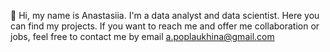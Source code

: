 👋 Hi, my name is Anastasiia. I'm a data analyst and data scientist. Here you can find my projects.
If you want to reach me and offer me collaboration or jobs, feel free to contact me by email a.poplaukhina@gmail.com

